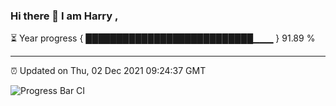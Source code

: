 ### Hi there 👋 I am Harry , 

⏳ Year progress { ███████████████████████████▁▁▁ } 91.89 %

---

⏰ Updated on Thu, 02 Dec 2021 09:24:37 GMT

![Progress Bar CI](https://github.com/duykhang68/duykhang68/workflows/Progress%20Bar%20CI/badge.svg)

